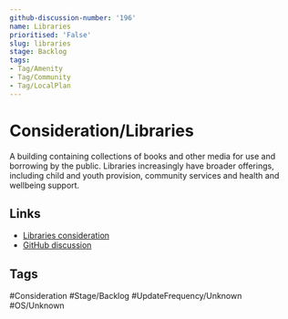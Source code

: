 ```yaml
---
github-discussion-number: '196'
name: Libraries
prioritised: 'False'
slug: libraries
stage: Backlog
tags:
- Tag/Amenity
- Tag/Community
- Tag/LocalPlan
---
```


# Consideration/Libraries

A building containing collections of books and other media for use and borrowing by the public. Libraries increasingly have broader offerings, including child and youth provision, community services and health and wellbeing support.

## Links

* [Libraries consideration](https://design.planning.data.gov.uk/planning-consideration/libraries)
* [GitHub discussion](https://github.com/digital-land/data-standards-backlog/discussions/196)

## Tags

#Consideration #Stage/Backlog #UpdateFrequency/Unknown #OS/Unknown
